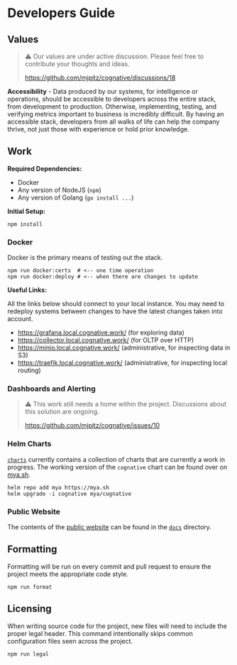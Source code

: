# Developers Guide

## Values

> :warning: Our values are under active discussion. Please feel free to contribute your thoughts and ideas.
>
> https://github.com/mjpitz/cognative/discussions/18

**Accessibility** - Data produced by our systems, for intelligence or operations, should be accessible to developers
across the entire stack, from development to production. Otherwise, implementing, testing, and verifying metrics
important to business is incredibly difficult. By having an accessible stack, developers from all walks of life can help
the company thrive, not just those with experience or hold prior knowledge.

## Work

**Required Dependencies:**

- Docker
- Any version of NodeJS (`npm`)
- Any version of Golang (`go install ...`)

**Initial Setup:**

```shell
npm install
```

### Docker

Docker is the primary means of testing out the stack.

```shell
npm run docker:certs  # <-- one time operation
npm run docker:deploy # <-- when there are changes to update
```

**Useful Links:**

All the links below should connect to your local instance. You may need to redeploy systems between changes to have the
latest changes taken into account.

- https://grafana.local.cognative.work/ (for exploring data)
- https://collector.local.cognative.work/ (for OLTP over HTTP)
- https://minio.local.cognative.work/ (administrative, for inspecting data in S3)
- https://traefik.local.cognative.work/ (administrative, for inspecting local routing)

### Dashboards and Alerting

> :warning: This work still needs a home within the project. Discussions about this solution are ongoing.
>
> https://github.com/mjpitz/cognative/issues/10

### Helm Charts

[`charts`](../infra/charts) currently contains a collection of charts that are currently a work in progress. The working version
of the `cognative` chart can be found over on [mya.sh](https://mya.sh/charts).

```shell
helm repo add mya https://mya.sh
helm upgrade -i cognative mya/cognative
```

### Public Website

The contents of the [public website][] can be found in the [`docs`]() directory.

[public website]: https://mjpitz.github.io/cognative/

## Formatting

Formatting will be run on every commit and pull request to ensure the project meets the appropriate code style.

```shell
npm run format
```

## Licensing

When writing source code for the project, new files will need to include the proper legal header. This command
intentionally skips common configuration files seen across the project.

```shell
npm run legal
```
